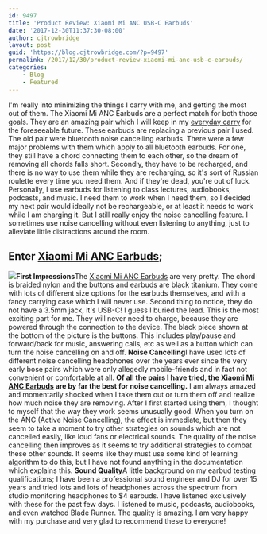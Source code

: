 ```yaml
---
id: 9497
title: 'Product Review: Xiaomi Mi ANC USB-C Earbuds'
date: '2017-12-30T11:37:30-08:00'
author: cjtrowbridge
layout: post
guid: 'https://blog.cjtrowbridge.com/?p=9497'
permalink: /2017/12/30/product-review-xiaomi-mi-anc-usb-c-earbuds/
categories:
    - Blog
    - Featured
---
```


I'm really into minimizing the things I carry with me, and getting the most out of them. The Xiaomi Mi ANC Earbuds are a perfect match for both those goals. They are an amazing pair which I will keep in my [everyday carry](https://blog.cjtrowbridge.com/2017/12/20/edc-2017-softwareengineer-student-trayvax-wallet-asus-c302ca-chromebook-razer-atheris-mouse-lgusamobile-v20-honda-civic-lx-2013-gerbergear-shard/) for the foreseeable future. These earbuds are replacing a previous pair I used. The old pair were bluetooth noise cancelling earbuds. There were a few major problems with them which apply to all bluetooth earbuds. For one, they still have a chord connecting them to each other, so the dream of removing all chords falls short. Secondly, they have to be recharged, and there is no way to use them while they are recharging, so it's sort of Russian roulette every time you need them. And if they're dead, you're out of luck. Personally, I use earbuds for listening to class lectures, audiobooks, podcasts, and music. I need them to work when I need them, so I decided my next pair would ideally not be rechargeable, or at least it needs to work while I am charging it. But I still really enjoy the noise cancelling feature. I sometimes use noise cancelling without even listening to anything, just to alleviate little distractions around the room.

## Enter [Xiaomi Mi ANC Earbuds](http://amzn.to/2zPSm1b);

![](https://blog.cjtrowbridge.com/wp-content/uploads/2017/12/20171230_111831_HDR-1-1.jpg)**First Impressions**The [Xiaomi Mi ANC Earbuds](http://amzn.to/2zPSm1b) are very pretty. The chord is braided nylon and the buttons and earbuds are black titanium. They come with lots of different size options for the earbuds themselves, and with a fancy carrying case which I will never use. Second thing to notice, they do not have a 3.5mm jack, it's USB-C! I guess I buried the lead. This is the most exciting part for me. They will never need to charge, because they are powered through the connection to the device. The black piece shown at the bottom of the picture is the buttons. This includes play/pause and forward/back for music, answering calls, etc as well as a button which can turn the noise cancelling on and off. **Noise Cancelling**I have used lots of different noise cancelling headphones over the years ever since the very early bose pairs which were only allegedly mobile-friends and in fact not convenient or comfortable at all. **Of all the pairs I have tried, the [Xiaomi Mi ANC Earbuds](http://amzn.to/2zPSm1b) are by far the best for noise cancelling.** I am always amazed and momentarily shocked when I take them out or turn them off and realize how much noise they are removing. After I first started using them, I thought to myself that the way they work seems unusually good. When you turn on the ANC (Active Noise Cancelling), the effect is immediate, but then they seem to take a moment to try other strategies on sounds which are not cancelled easily, like loud fans or electrical sounds. The quality of the noise cancelling then improves as it seems to try additional strategies to combat these other sounds. It seems like they must use some kind of learning algorithm to do this, but I have not found anything in the documentation which explains this. **Sound Quality**A little background on my earbud testing qualifications; I have been a professional sound engineer and DJ for over 15 years and tried lots and lots of headphones across the spectrum from studio monitoring headphones to $4 earbuds. I have listened exclusively with these for the past few days. I listened to music, podcasts, audiobooks, and even watched Blade Runner. The quality is amazing. I am very happy with my purchase and very glad to recommend these to everyone!